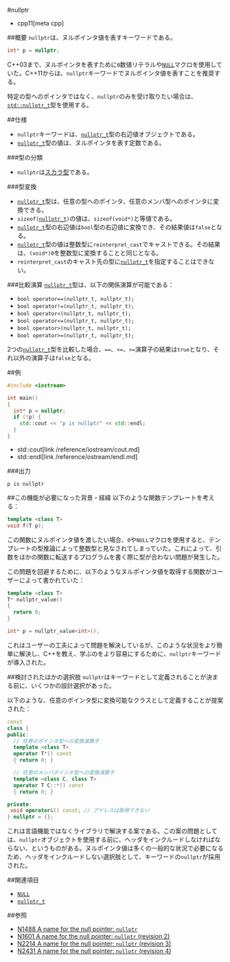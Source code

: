 #nullptr
* cpp11[meta cpp]

##概要
`nullptr`は、ヌルポインタ値を表すキーワードである。

```cpp
int* p = nullptr;
```

C++03まで、ヌルポインタを表すために`0`数値リテラルや[`NULL`](/reference/cstddef/null.md)マクロを使用していた。C++11からは、`nullptr`キーワードでヌルポインタ値を表すことを推奨する。

特定の型へのポインタではなく、`nullptr`のみを受け取りたい場合は、[`std::nullptr_t`][nullptr_t]型を使用する。

[nullptr_t]: /reference/cstddef/nullptr_t.md


##仕様
- `nullptr`キーワードは、[`nullptr_t`][nullptr_t]型の右辺値オブジェクトである。
- [`nullptr_t`][nullptr_t]型の値は、ヌルポインタを表す定数である。

###型の分類

- `nullptr`は[スカラ型](/reference/type_traits/is_scalar.md)である。

###型変換

- [`nullptr_t`][nullptr_t]型は、任意の型へのポインタ、任意のメンバ型へのポインタに変換できる。
- `sizeof(`[`nullptr_t`][nullptr_t]`)`の値は、`sizeof(void*)`と等値である。
- [`nullptr_t`][nullptr_t]型の右辺値は`bool`型の右辺値に変換でき、その結果値は`false`となる。
- [`nullptr_t`][nullptr_t]型の値は整数型に`reinterpret_cast`でキャストできる。その結果は、`(void*)0`を整数型に変換することと同じとなる。
- `reinterpret_cast`のキャスト先の型に[`nullptr_t`][nullptr_t]を指定することはできない。

###比較演算
[`nullptr_t`][nullptr_t]型は、以下の関係演算が可能である：

- `bool operator==(nullptr_t, nullptr_t);`
- `bool operator!=(nullptr_t, nullptr_t);`
- `bool operator<(nullptr_t, nullptr_t);`
- `bool operator<=(nullptr_t, nullptr_t);`
- `bool operator>(nullptr_t, nullptr_t);`
- `bool operator>=(nullptr_t, nullptr_t);`

2つの[`nullptr_t`][nullptr_t]型を比較した場合、`==`、`<=`、`>=`演算子の結果は`true`となり、それ以外の演算子は`false`となる。


##例
```cpp
#include <iostream>

int main()
{
  int* p = nullptr;
  if (!p) {
    std::cout << "p is nullptr" << std::endl;
  }
}
```
* std::cout[link /reference/iostream/cout.md]
* std::endl[link /reference/ostream/endl.md]

###出力
```
p is nullptr
```


##この機能が必要になった背景・経緯
以下のような関数テンプレートを考える：

```cpp
template <class T>
void f(T p);
```

この関数にヌルポインタ値を渡したい場合、`0`や`NULL`マクロを使用すると、テンプレートの型推論によって整数型と見なされてしまっていた。これによって、引数をほかの関数に転送するプログラムを書く際に型が合わない問題が発生した。

この問題を回避するために、以下のようなヌルポインタ値を取得する関数がユーザーによって書かれていた：

```cpp
template <class T>
T* nullptr_value()
{
  return 0;
}

int* p = nullptr_value<int>();
```

これはユーザーの工夫によって問題を解決しているが、このような状況をより簡単に解決し、C++を教え、学ぶのをより容易にするために、`nullptr`キーワードが導入された。


##検討されたほかの選択肢
`nullptr`はキーワードとして定義されることが決まる前に、いくつかの設計選択があった。

以下のような、任意のポインタ型に変換可能なクラスとして定義することが提案された：

```cpp
const
class {
public:
  // 任意のポインタ型への変換演算子
  template <class T>
  operator T*() const
  { return 0; }

  // 任意のメンバポインタ型への変換演算子
  template <class C, class T>
  operator T C::*() const
  { return 0; }

private:
 void operator&() const; // アドレスは取得できない
} nullptr = {};
```

これは言語機能ではなくライブラリで解決する案である。この案の問題としては、`nullptr`オブジェクトを使用する前に、ヘッダをインクルードしなければならない、というものがある。ヌルポインタ値は多くの一般的な状況で必要になるため、ヘッダをインクルードしない選択肢として、キーワードの`nullptr`が採用された。


##関連項目
- [`NULL`](/reference/cstddef/null.md)
- [`nullptr_t`](/reference/cstddef/nullptr_t.md)


##参照
- [N1488 A name for the null pointer: `nullptr`](http://www.open-std.org/jtc1/sc22/wg21/docs/papers/2003/n1488.pdf)
- [N1601 A name for the null pointer: `nullptr` (revision 2)](http://www.open-std.org/jtc1/sc22/wg21/docs/papers/2004/n1601.pdf)
- [N2214 A name for the null pointer: `nullptr` (revision 3)](http://www.open-std.org/jtc1/sc22/wg21/docs/papers/2007/n2214.pdf)
- [N2431 A name for the null pointer: `nullptr` (revision 4)](http://www.open-std.org/jtc1/sc22/wg21/docs/papers/2007/n2431.pdf)

